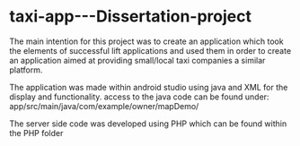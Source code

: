# taxi-app---Dissertation-project

The main intention for this project was to create an application which took the elements of successful lift applications and used them in 
order to create an application aimed at providing small/local taxi companies a similar platform.

The application was made within android studio using java and XML for the display and functionality.
access to the java code can be found under:   app/src/main/java/com/example/owner/mapDemo/

The server side code was developed using PHP which can be found within the PHP folder
